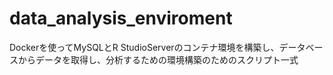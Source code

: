 # data_analysis_enviroment

Dockerを使ってMySQLとR StudioServerのコンテナ環境を構築し、データベースからデータを取得し、分析するための環境構築のためのスクリプト一式
